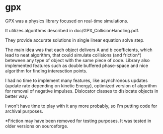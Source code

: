 # gpx

GPX was a physics library focused on real-time simulations.

It utilizes algorithms described in doc/GPX_CollisionHandling.pdf.

They provide accurate solutions in single linear equation solve step.

The main idea was that each object delivers A and b coefficients, which lead to neat algorithm, 
that could simulate collisions (and friction*) beteween any type of object with the same piece of code.
Library also implemented features such as double buffered phase-space and nice algorithm for finding interesction points.

I had no time to implement many features, like asynchronous updates (update rate depending on kinetic Energy),
optimized version of algorithm for removal of negative impulses.
Dislocator classes to dislocate objects in better way.

I won't have time to play with it any more probably, so I'm putting code for archival purposes.

*Friction may have been removed for testing purposes. It was tested in older versions on sourceforge.
